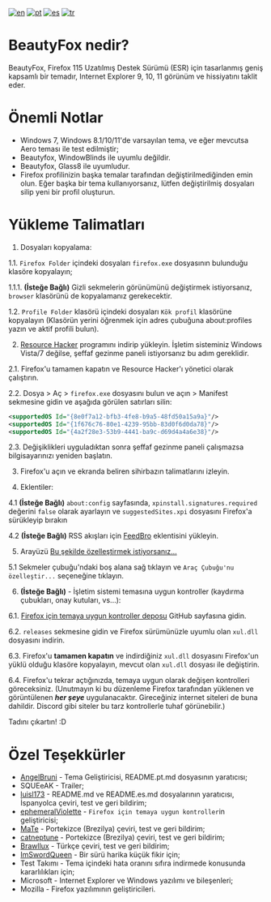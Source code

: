 [![en](https://img.shields.io/badge/readme-en-red.svg)](https://github.com/angelbruni/BeautyFox/blob/main/README.md)
[![pt](https://img.shields.io/badge/leia--me-pt-green.svg)](https://github.com/angelbruni/BeautyFox/blob/main/README.pt.md)
[![es](https://img.shields.io/badge/léame-es-yellow.svg)](https://github.com/angelbruni/BeautyFox/blob/main/README.es.md)
[![tr](https://img.shields.io/badge/benioku-tr-aqua.svg)](https://github.com/angelbruni/BeautyFox/blob/main/README.tr.md)
# BeautyFox nedir?
BeautyFox, Firefox 115 Uzatılmış Destek Sürümü (ESR) için tasarlanmış geniş kapsamlı bir temadır, Internet Explorer 9, 10, 11 görünüm ve hissiyatını taklit eder.
# Önemli Notlar
* Windows 7, Windows 8.1/10/11'de varsayılan tema, ve eğer mevcutsa Aero teması ile test edilmiştir;
* Beautyfox, WindowBlinds ile uyumlu değildir.
* Beautyfox, Glass8 ile uyumludur.
* Firefox profilinizin başka temalar tarafından değiştirilmediğinden emin olun. Eğer başka bir tema kullanıyorsanız, lütfen değiştirilmiş dosyaları silip yeni bir profil oluşturun.

# Yükleme Talimatları

1. Dosyaları kopyalama:

1.1.	`Firefox Folder` içindeki dosyaları `firefox.exe` dosyasının bulunduğu klasöre kopyalayın;

1.1.1. **(İsteğe Bağlı)** Gizli sekmelerin görünümünü değiştirmek istiyorsanız, `browser` klasörünü de kopyalamanız gerekecektir.

1.2.	`Profile Folder` klasörü içindeki dosyaları `Kök profil` klasörüne kopyalayın (Klasörün yerini öğrenmek için adres çubuğuna about:profiles yazın ve aktif profili bulun).

2.	[Resource Hacker](https://angusj.com/resourcehacker/) programını indirip yükleyin. İşletim sisteminiz Windows Vista/7 değilse, şeffaf gezinme paneli istiyorsanız bu adım gereklidir.

2.1.	Firefox'u tamamen kapatın ve Resource Hacker'ı yönetici olarak çalıştırın.

2.2.	Dosya > Aç > `firefox.exe` dosyasını bulun ve açın > Manifest sekmesine gidin ve aşağıda görülen satırları silin:
```xml
<supportedOS Id="{8e0f7a12-bfb3-4fe8-b9a5-48fd50a15a9a}"/>
<supportedOS Id="{1f676c76-80e1-4239-95bb-83d0f6d0da78}"/>
<supportedOS Id="{4a2f28e3-53b9-4441-ba9c-d69d4a4a6e38}"/>
```
2.3.	Değişiklikleri uyguladıktan sonra şeffaf gezinme paneli çalışmazsa bilgisayarınızı yeniden başlatın.

3. Firefox'u açın ve ekranda beliren sihirbazın talimatlarını izleyin.

4.	Eklentiler:

4.1	**(İsteğe Bağlı)** `about:config` sayfasında, `xpinstall.signatures.required` değerini `false` olarak ayarlayın ve `suggestedSites.xpi` dosyasını Firefox'a sürükleyip bırakın

4.2	**(İsteğe Bağlı)** RSS akışları için [FeedBro](https://addons.mozilla.org/en-US/firefox/addon/feedbroreader/) eklentisini yükleyin.

5. Arayüzü [Bu şekilde özelleştirmek istiyorsanız...](https://www.techrepublic.com/wp-content/uploads/2011/03/6202428.png) 

5.1 Sekmeler çubuğu'ndaki boş alana sağ tıklayın ve `Araç Çubuğu'nu özelleştir...` seçeneğine tıklayın.

6. **(İsteğe Bağlı)** - İşletim sistemi temasına uygun kontroller (kaydırma çubukları, onay kutuları, vs...):

6.1. [Firefox için temaya uygun kontroller deposu](https://github.com/ephemeralViolette/firefox-native-controls) GitHub sayfasına gidin.

6.2. `releases` sekmesine gidin ve Firefox sürümünüzle uyumlu olan `xul.dll` dosyasını indirin.

6.3. Firefox'u **tamamen kapatın** ve indirdiğiniz `xul.dll` dosyasını Firefox'un yüklü olduğu klasöre kopyalayın, mevcut olan `xul.dll` dosyası ile değiştirin.

6.4. Firefox'u tekrar açtığınızda, temaya uygun olarak değişen kontrolleri göreceksiniz. (Unutmayın ki bu düzenleme Firefox tarafından yüklenen ve görüntülenen ***her şeye*** uygulanacaktır. Gireceğiniz internet siteleri de buna dahildir. Discord gibi siteler bu tarz kontrollerle tuhaf görünebilir.)

Tadını çıkartın! :D

# Özel Teşekkürler
* [AngelBruni](https://github.com/angelbruni) - Tema Geliştiricisi, README.pt.md dosyasının yaratıcısı;
* SQUEeAK - Trailer;
* [luisl173](https://github.com/luisl173) - README.md ve README.es.md dosyalarının yaratıcısı, İspanyolca çeviri, test ve geri bildirim;
* [ephemeralViolette](https://github.com/ephemeralViolette) - `Firefox için temaya uygun kontroller`in geliştiricisi;
* [MaTe](https://github.com/MisforMaTe) - Portekizce (Brezilya) çeviri, test ve geri bildirim;
* [catneptune](https://github.com/catneptune) - Portekizce (Brezilya) çeviri, test ve geri bildirim;
* [Brawllux](https://github.com/EndlessLuck) - Türkçe çeviri, test ve geri bildirim;
* [ImSwordQueen](https://github.com/ImSwordQueen) - Bir sürü harika küçük fikir için;
* Test Takımı - Tema içindeki hata oranını sıfıra indirmede konusunda kararlılıkları için;
* Microsoft - Internet Explorer ve Windows yazılımı ve bileşenleri;
* Mozilla - Firefox yazılımının geliştiricileri.
